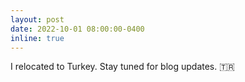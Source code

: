 ```yaml
---
layout: post
date: 2022-10-01 08:00:00-0400
inline: true
---
```


I relocated to Turkey. Stay tuned for blog updates. :tr:
